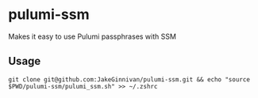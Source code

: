 # pulumi-ssm

Makes it easy to use Pulumi passphrases with SSM

## Usage

`git clone git@github.com:JakeGinnivan/pulumi-ssm.git && echo "source $PWD/pulumi-ssm/pulumi_ssm.sh" >> ~/.zshrc`